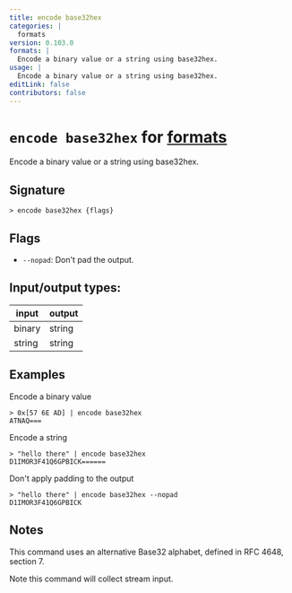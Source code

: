 ```yaml
---
title: encode base32hex
categories: |
  formats
version: 0.103.0
formats: |
  Encode a binary value or a string using base32hex.
usage: |
  Encode a binary value or a string using base32hex.
editLink: false
contributors: false
---
```

<!-- This file is automatically generated. Please edit the command in https://github.com/nushell/nushell instead. -->

# `encode base32hex` for [formats](/commands/categories/formats.md)

<div class='command-title'>Encode a binary value or a string using base32hex.</div>

## Signature

```> encode base32hex {flags} ```

## Flags

 -  `--nopad`: Don't pad the output.


## Input/output types:

| input  | output |
| ------ | ------ |
| binary | string |
| string | string |
## Examples

Encode a binary value
```nu
> 0x[57 6E AD] | encode base32hex
ATNAQ===
```

Encode a string
```nu
> "hello there" | encode base32hex
D1IMOR3F41Q6GPBICK======
```

Don't apply padding to the output
```nu
> "hello there" | encode base32hex --nopad
D1IMOR3F41Q6GPBICK
```

## Notes
This command uses an alternative Base32 alphabet, defined in RFC 4648, section 7.

Note this command will collect stream input.